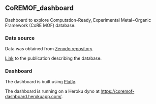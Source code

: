 ## CoREMOF_dashboard
Dashboard to explore Computation-Ready, Experimental Metal−Organic Framework (CoRE MOF) database.

### Data source
Data was obtained from [Zenodo repository](https://zenodo.org/record/3677685).

[Link](https://pubs.acs.org/doi/pdf/10.1021/acs.jced.9b00835) to the publication describing the database.

### Dashboard
The dashboard is built using [Plotly](https://plotly.com/).

The dashboard is running on a Heroku dyno at https://coremof-dashboard.herokuapp.com/.
